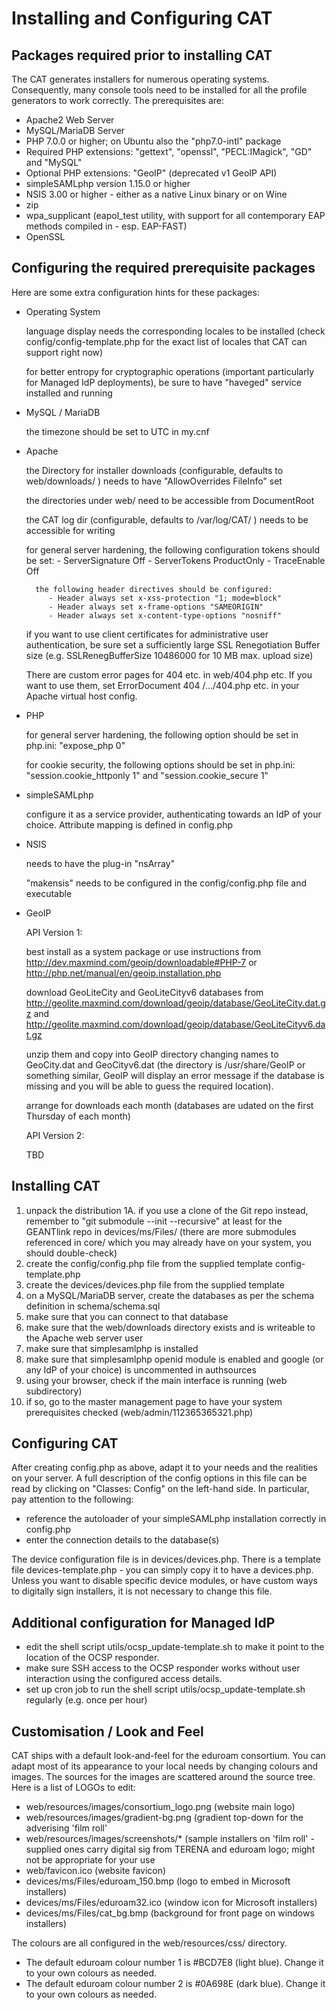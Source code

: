 Installing and Configuring CAT
==============================

Packages required prior to installing CAT
-----------------------------------------
The CAT generates installers for numerous operating systems. Consequently, many console tools need to be installed for all the profile generators to work correctly. The prerequisites are:

* Apache2 Web Server
* MySQL/MariaDB Server
* PHP 7.0.0 or higher; on Ubuntu also the "php7.0-intl" package
* Required PHP extensions: "gettext", "openssl", "PECL:IMagick", "GD" and "MySQL"
* Optional PHP extensions: "GeoIP" (deprecated v1 GeoIP API)
* simpleSAMLphp version 1.15.0 or higher
* NSIS 3.00 or higher - either as a native Linux binary or on Wine
* zip
* wpa_supplicant (eapol_test utility, with support for all contemporary EAP methods compiled in - esp. EAP-FAST)
* OpenSSL

Configuring the required prerequisite packages
----------------------------------------------
Here are some extra configuration hints for these packages:

* Operating System

	language display needs the corresponding locales to be installed (check config/config-template.php for the exact list of locales that CAT can support right now)
	
	for better entropy for cryptographic operations (important particularly for Managed IdP deployments), be sure to have "haveged" service installed and running
	
* MySQL / MariaDB

	the timezone should be set to UTC in my.cnf
	
* Apache

	the Directory for installer downloads (configurable, defaults to web/downloads/ ) needs to have "AllowOverrides FileInfo" set

	the directories under web/ need to be accessible from DocumentRoot
	
	the CAT log dir (configurable, defaults to /var/log/CAT/ ) needs to be accessible for writing
	
	for general server hardening, the following configuration tokens should be set: 
           - ServerSignature Off
           - ServerTokens ProductOnly
           - TraceEnable Off

        the following header directives should be configured:
           - Header always set x-xss-protection "1; mode=block"
           - Header always set x-frame-options "SAMEORIGIN"
           - Header always set x-content-type-options "nosniff"
	
	if you want to use client certificates for administrative user authentication, be sure set a sufficiently large SSL Renegotiation Buffer size (e.g. SSLRenegBufferSize 10486000 for 10 MB max. upload size)
	
	There are custom error pages for 404 etc. in web/404.php etc. If you want to use them, set ErrorDocument 404 /.../404.php etc. in your Apache virtual host config.
* PHP

	for general server hardening, the following option should be set in php.ini: "expose_php 0"

	for cookie security, the following options should be set in php.ini: "session.cookie_httponly 1" and "session.cookie_secure 1"
* simpleSAMLphp

	configure it as a service provider, authenticating towards an IdP of your choice. Attribute mapping is defined in config.php
* NSIS

	needs to have the plug-in "nsArray"
	
	"makensis" needs to be configured in the config/config.php file and executable
* GeoIP

	API Version 1:

	best install as a system package or use instructions from http://dev.maxmind.com/geoip/downloadable#PHP-7 or http://php.net/manual/en/geoip.installation.php
	
	download GeoLiteCity and GeoLiteCityv6 databases from http://geolite.maxmind.com/download/geoip/database/GeoLiteCity.dat.gz and http://geolite.maxmind.com/download/geoip/database/GeoLiteCityv6.dat.gz
	
	unzip them and copy into GeoIP directory changing names to GeoCity.dat and GeoCityv6.dat (the directory is /usr/share/GeoIP or something similar, GeoIP will display an error message if the database is missing and you will be able to guess the required location).
	
	arrange for downloads each month (databases are udated on the first Thursday of each month)
	
	API Version 2:
	
	TBD

Installing CAT
--------------
1.  unpack the distribution
1A. if you use a clone of the Git repo instead, remember to "git submodule --init --recursive" at least for the GEANTlink repo in devices/ms/Files/ (there are more submodules referenced in core/ which you may already have on your system, you should double-check)
2.  create the config/config.php file from the supplied template config-template.php
3.  create the devices/devices.php file from the supplied template
4.  on a MySQL/MariaDB server, create the databases as per the schema definition in schema/schema.sql
5.  make sure that you can connect to that database
6.  make sure that the web/downloads directory exists and is writeable to the Apache web server user
7.  make sure that simplesamlphp is installed
8.  make sure that simplesamlphp openid module is enabled and google (or any IdP of your choice) is uncommented in authsources
9.  using your browser, check if the main interface is running (web subdirectory)
10. if so, go to the master management page to have your system prerequisites checked (web/admin/112365365321.php)

Configuring CAT
---------------
After creating config.php as above, adapt it to your needs and the realities on your server. A full description of the config options in this file can be read by clicking on "Classes: Config" on the left-hand side. In particular, pay attention to the following:

* reference the autoloader of your simpleSAMLphp installation correctly in config.php
* enter the connection details to the database(s)

The device configuration file is in devices/devices.php. There is a template file devices-template.php - you can simply copy it to have a devices.php. Unless you want to disable specific device modules, or have custom ways to digitally sign installers, it is not necessary to change this file.

Additional configuration for Managed IdP
----------------------------------------
* edit the shell script utils/ocsp_update-template.sh to make it point to the location of the OCSP responder.
* make sure SSH access to the OCSP responder works without user interaction using the configured access details.
* set up cron job to run the shell script utils/ocsp_update-template.sh regularly (e.g. once per hour)

Customisation / Look and Feel
-----------------------------
CAT ships with a default look-and-feel for the eduroam consortium. You can adapt most of its appearance to your local needs by changing colours and images. The sources for the images are scattered around the source tree. Here is a list of LOGOs to edit:

* web/resources/images/consortium_logo.png (website main logo)
* web/resources/images/gradient-bg.png (gradient top-down for the adverising 'film roll'
* web/resources/images/screenshots/* (sample installers on 'film roll' - supplied ones carry digital sig from TERENA and eduroam logo; might not be appropriate for your use
* web/favicon.ico (website favicon)
* devices/ms/Files/eduroam_150.bmp (logo to embed in Microsoft installers)
* devices/ms/Files/eduroam32.ico (window icon for Microsoft installers)
* devices/ms/Files/cat_bg.bmp (background for front page on windows installers)

The colours are all configured in the web/resources/css/ directory.

* The default eduroam colour number 1 is #BCD7E8 (light blue). Change it to your own colours as needed.
* The default eduroam colour number 2 is #0A698E (dark blue). Change it to your own colours as needed.

